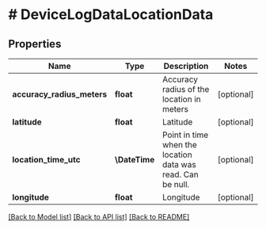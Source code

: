# # DeviceLogDataLocationData

## Properties

Name | Type | Description | Notes
------------ | ------------- | ------------- | -------------
**accuracy_radius_meters** | **float** | Accuracy radius of the location in meters | [optional]
**latitude** | **float** | Latitude | [optional]
**location_time_utc** | **\DateTime** | Point in time when the location data was read. Can be null. | [optional]
**longitude** | **float** | Longitude | [optional]

[[Back to Model list]](../../README.md#models) [[Back to API list]](../../README.md#endpoints) [[Back to README]](../../README.md)
